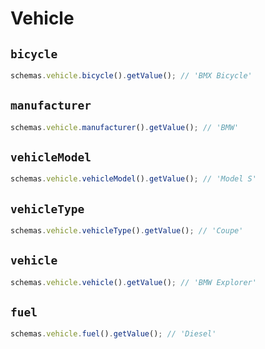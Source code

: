 # Vehicle

## `bicycle`

```js
schemas.vehicle.bicycle().getValue(); // 'BMX Bicycle'
```

## `manufacturer`

```js
schemas.vehicle.manufacturer().getValue(); // 'BMW'
```

## `vehicleModel`

```js
schemas.vehicle.vehicleModel().getValue(); // 'Model S'
```

## `vehicleType`

```js
schemas.vehicle.vehicleType().getValue(); // 'Coupe'
```

## `vehicle`

```js
schemas.vehicle.vehicle().getValue(); // 'BMW Explorer'
```

## `fuel`

```js
schemas.vehicle.fuel().getValue(); // 'Diesel'
```
